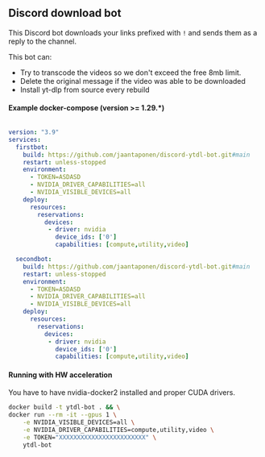## Discord download bot

This Discord bot downloads your links prefixed with `!` and sends them as a reply to the channel. 

This bot can:
- Try to transcode the videos so we don't exceed the free 8mb limit.
- Delete the original message if the video was able to be downloaded
- Install yt-dlp from source every rebuild

#### Example docker-compose (version >= 1.29.*)

```yml

version: "3.9"   
services:
  firstbot:
    build: https://github.com/jaantaponen/discord-ytdl-bot.git#main
    restart: unless-stopped
    environment:
      - TOKEN=ASDASD
      - NVIDIA_DRIVER_CAPABILITIES=all
      - NVIDIA_VISIBLE_DEVICES=all
    deploy:
      resources:
        reservations:
          devices:
           - driver: nvidia
             device_ids: ['0']
             capabilities: [compute,utility,video]

  secondbot:
    build: https://github.com/jaantaponen/discord-ytdl-bot.git#main
    restart: unless-stopped
    environment:
      - TOKEN=ASDASD
      - NVIDIA_DRIVER_CAPABILITIES=all
      - NVIDIA_VISIBLE_DEVICES=all
    deploy:
      resources:
        reservations:
          devices:
           - driver: nvidia
             device_ids: ['0']
             capabilities: [compute,utility,video]


```

#### Running with HW acceleration

You have to have nvidia-docker2 installed and proper CUDA drivers.

```bash
docker build -t ytdl-bot . && \
docker run --rm -it --gpus 1 \
    -e NVIDIA_VISIBLE_DEVICES=all \
    -e NVIDIA_DRIVER_CAPABILITIES=compute,utility,video \
    -e TOKEN="XXXXXXXXXXXXXXXXXXXXXXXX" \
    ytdl-bot
```
